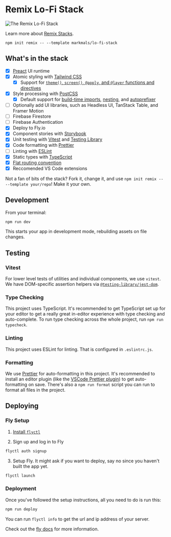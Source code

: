 # Remix Lo-Fi Stack

![The Remix Lo-Fi Stack](https://user-images.githubusercontent.com/39869007/204083687-88e86af6-c69b-4465-9212-4b6d8b634872.png)

Learn more about [Remix Stacks](https://remix.run/stacks).

```
npm init remix -- --template markmals/lo-fi-stack
```

## What's in the stack

-   [x] [Preact](https://preactjs.com) UI runtime
-   [x] Atomic styling with [Tailwind CSS](https://tailwindcss.com/)
    -   [x] Support for [`theme()`, `screen()`, `@apply`, and `@layer` functions and directives](https://tailwindcss.com/docs/functions-and-directives)
-   [x] Style processing with [PostCSS](https://postcss.org/)
    -   [x] Default support for [build-time imports](https://github.com/postcss/postcss-import), [nesting](https://tailwindcss.com/docs/using-with-preprocessors#nesting), and [autoprefixer](https://github.com/postcss/autoprefixer)
-   [ ] Optionally add UI libraries, such as Headless UI, TanStack Table, and Framer Motion
-   [ ] Firebase Firestore
-   [ ] Firebase Authentication
-   [x] Deploy to Fly.io
-   [x] Component stories with [Storybook](https://storybook.js.org)
-   [x] Unit testing with [Vitest](https://vitest.dev) and [Testing Library](https://testing-library.com)
-   [x] Code formatting with [Prettier](https://prettier.io)
-   [ ] Linting with [ESLint](https://eslint.org)
-   [x] Static types with [TypeScript](https://typescriptlang.org)
-   [x] [Flat routing convention](https://github.com/kiliman/remix-flat-routes)
-   [x] Reccomended VS Code extensions

Not a fan of bits of the stack? Fork it, change it, and use `npm init remix -- --template your/repo`! Make it your own.

## Development

From your terminal:

```sh
npm run dev
```

This starts your app in development mode, rebuilding assets on file changes.

## Testing

### Vitest

For lower level tests of utilities and individual components, we use `vitest`. We have DOM-specific assertion helpers via [`@testing-library/jest-dom`](https://testing-library.com/jest-dom).

### Type Checking

This project uses TypeScript. It's recommended to get TypeScript set up for your editor to get a really great in-editor experience with type checking and auto-complete. To run type checking across the whole project, run `npm run typecheck`.

### Linting

This project uses ESLint for linting. That is configured in `.eslintrc.js`.

### Formatting

We use [Prettier](https://prettier.io/) for auto-formatting in this project. It's recommended to install an editor plugin (like the [VSCode Prettier plugin](https://marketplace.visualstudio.com/items?itemName=esbenp.prettier-vscode)) to get auto-formatting on save. There's also a `npm run format` script you can run to format all files in the project.

## Deploying

### Fly Setup

1. [Install `flyctl`](https://fly.io/docs/getting-started/installing-flyctl/)

2. Sign up and log in to Fly

```sh
flyctl auth signup
```

3. Setup Fly. It might ask if you want to deploy, say no since you haven't built the app yet.

```sh
flyctl launch
```

### Deployment

Once you've followed the setup instructions, all you need to do is run this:

```sh
npm run deploy
```

You can run `flyctl info` to get the url and ip address of your server.

Check out the [fly docs](https://fly.io/docs/languages-and-frameworks/remix) for more information.
